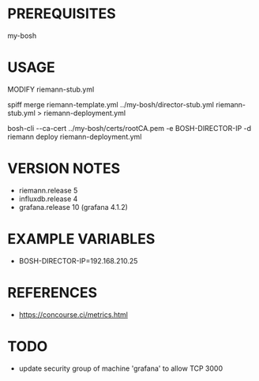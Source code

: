 # PREREQUISITES

my-bosh

# USAGE

MODIFY riemann-stub.yml

spiff merge riemann-template.yml ../my-bosh/director-stub.yml riemann-stub.yml > riemann-deployment.yml

bosh-cli --ca-cert ../my-bosh/certs/rootCA.pem -e BOSH-DIRECTOR-IP -d riemann deploy riemann-deployment.yml

# VERSION NOTES

* riemann.release 5
* influxdb.release 4
* grafana.release 10 (grafana 4.1.2)

# EXAMPLE VARIABLES

* BOSH-DIRECTOR-IP=192.168.210.25

# REFERENCES

* https://concourse.ci/metrics.html

# TODO

* update security group of machine 'grafana' to allow TCP 3000
